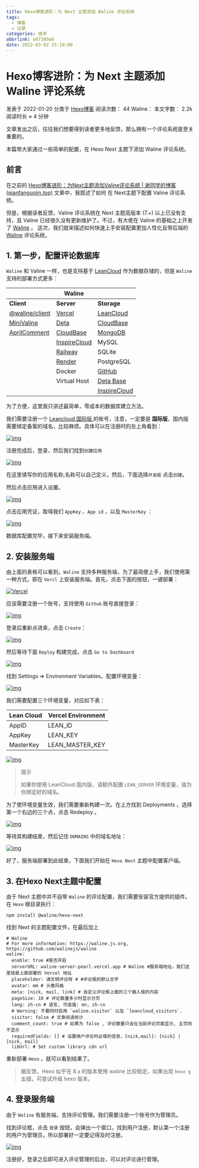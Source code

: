 ```yaml
---
title: Hexo博客进阶：为 Next 主题添加 Waline 评论系统
tags:
  - 博客
  - 记录
categories: 技术
abbrlink: a07389a8
date: 2022-03-02 15:10:00
---
```

# Hexo博客进阶：为 Next 主题添加 Waline 评论系统

 发表于 2022-01-20 分类于 [Hexo博客](https://qianfanguojin.top/categories/Hexo博客/) 阅读次数： 44 Waline： 本文字数： 2.2k 阅读时长 ≈ 4 分钟

文章发出之后，往往我们想要得到读者更多地反馈，那么拥有一个评论系统是至关重要的。

本篇带大家通过一些简单的配置，在 Hexo Next 主题下添加 Waline 评论系统。



## 前言

在之前的 [Hexo博客进阶：为Next主题添加Valine评论系统 | 谢同学的博客 (qianfanguojin.top)](https://qianfanguojin.top/2019/07/23/Hexo博客进阶：为Next主题添加Valine评论系统/?highlight=valine) 文章中，我叙述了如何 在 Next主题下配置 Valine 评论系统。

但是，根据读者反馈，Valine 评论系统在 Next 主题高版本 (7.+) 以上已没有支持，且 Valine 已经很久没有更新维护了。不过，有大佬在 Valine 的基础之上开发了 [Waline](https://waline.js.org/) 。
这次，我们就来描述如何快速上手安装配置更加人性化且带后端的 [Waline](https://waline.js.org/) 评论系统。

## 1. 第一步，配置评论数据库

`Waline` 和 Valine 一样，也是支持基于 [LeanCloud](https://leancloud.app/) 作为数据存储的，但是 `Waline` 支持的部署方式更多：

|                                                          | Waline                                    |                                                              |
| -------------------------------------------------------- | ----------------------------------------- | ------------------------------------------------------------ |
| **Client**                                               | **Server**                                | **Storage**                                                  |
| [@waline/client](https://waline.js.org/)                 | [Vercel](https://vercel.com/)             | [LeanCloud](https://leancloud.app/)                          |
| [MiniValine](https://minivaline.js.org/)                 | [Deta](https://deta.sh/)                  | [CloudBase](https://clodbase.net/)                           |
| [AprilComment](https://github.com/asforest/AprilComment) | [CloudBase](https://cloudbase.net/)       | [MongoDB](https://mongodb.com/)                              |
|                                                          | [InspireCloud](https://inspirecloud.com/) | MySQL                                                        |
|                                                          | [Railway](https://railway.app/)           | SQLite                                                       |
|                                                          | [Render](https://render.com/)             | PostgreSQL                                                   |
|                                                          | Docker                                    | [GitHub](https://github.com/)                                |
|                                                          | Virtual Host                              | [Deta Base](https://docs.deta.sh/docs/base/about)            |
|                                                          |                                           | [InspireCloud](https://inspirecloud.com/docs/nodejs/database/quickstart.html) |

为了方便，这里我只讲述最简单，零成本的数据库建立方法。

我们需要注册一个 [Leancloud 国际版 ](https://console.leancloud.app/register)的账号，注意，一定要是 **国际版**，国内版需要绑定备案的域名，比较麻烦。具体可以在注册时的左上角看到：

[![img](https://cdn.jsdelivr.net/gh/qianfanguojin/ImageHosting_1/hexo/202201202316763.png)](https://cdn.jsdelivr.net/gh/qianfanguojin/ImageHosting_1/hexo/202201202316763.png)

注册完成后，登录，然后我们找到`创建应用`

[![img](https://cdn.jsdelivr.net/gh/qianfanguojin/ImageHosting_1/others/20210815161252.png)](https://cdn.jsdelivr.net/gh/qianfanguojin/ImageHosting_1/others/20210815161252.png)

在这里填写你的应用名称,名称可以自己定义，然后，下面选择`开发版` 点击`创建`。

然后点击应用进入设置。

[![img](https://cdn.jsdelivr.net/gh/qianfanguojin/ImageHosting_1/others/202108151614201.png)](https://cdn.jsdelivr.net/gh/qianfanguojin/ImageHosting_1/others/202108151614201.png)

点击应用凭证，取得我们 `AppKey` 、`App id` 、以及 `MasterKey` ：

[![img](https://cdn.jsdelivr.net/gh/qianfanguojin/ImageHosting_1/hexo/202201211139993.png)](https://cdn.jsdelivr.net/gh/qianfanguojin/ImageHosting_1/hexo/202201211139993.png)

数据库配置完毕，接下来安装服务端。

## 2. 安装服务端

由上面的表格可以看到，`Waline` 支持多种服务端，为了最简便上手，我们使用第一种方式，即在 `Vercl` 上安装服务端。首先，点击下面的按钮，一键部署：

[![Vercel](https://vercel.com/button)](https://vercel.com/import/project?template=https://github.com/walinejs/waline/tree/main/example)

应该需要注册一个账号，支持使用 `Github` 账号直接登录：

[![img](https://cdn.jsdelivr.net/gh/qianfanguojin/ImageHosting_1/hexo/202201211306146.png)](https://cdn.jsdelivr.net/gh/qianfanguojin/ImageHosting_1/hexo/202201211306146.png)

登录后重新点进来，点击 `Create`：

[![img](https://cdn.jsdelivr.net/gh/qianfanguojin/ImageHosting_1/hexo/202201211309809.png)](https://cdn.jsdelivr.net/gh/qianfanguojin/ImageHosting_1/hexo/202201211309809.png)

然后等待下面 `Deploy` 构建完成，点击 `Go to Dashboard`

[![img](https://cdn.jsdelivr.net/gh/qianfanguojin/ImageHosting_1/hexo/202201211313406.png)](https://cdn.jsdelivr.net/gh/qianfanguojin/ImageHosting_1/hexo/202201211313406.png)

找到 Settings => Environment Variables，配置环境变量：

[![img](https://cdn.jsdelivr.net/gh/qianfanguojin/ImageHosting_1/hexo/202201211314501.png)](https://cdn.jsdelivr.net/gh/qianfanguojin/ImageHosting_1/hexo/202201211314501.png)

我们需要配置三个环境变量，对应如下表：

| Lean Cloud | Vercel Environment |
| ---------- | ------------------ |
| AppID      | LEAN_ID            |
| AppKey     | LEAN_KEY           |
| MasterKey  | LEAN_MASTER_KEY    |

[![img](https://cdn.jsdelivr.net/gh/qianfanguojin/ImageHosting_1/hexo/202201211330222.png)](https://cdn.jsdelivr.net/gh/qianfanguojin/ImageHosting_1/hexo/202201211330222.png)

> 提示
>
> 如果你使用 LeanCloud 国内版，请额外配置 `LEAN_SERVER` 环境变量，值为你绑定好的域名。

为了使环境变量生效，我们需要重新构建一次。在上方找到 Deployments ，选择第一个右边的三个点，点击 Redeploy 。

[![img](https://cdn.jsdelivr.net/gh/qianfanguojin/ImageHosting_1/hexo/202201211333672.png)](https://cdn.jsdelivr.net/gh/qianfanguojin/ImageHosting_1/hexo/202201211333672.png)

等待其构建结束，然后记住 `DOMAINS` 中的域名地址：

[![img](https://cdn.jsdelivr.net/gh/qianfanguojin/ImageHosting_1/hexo/202201211413737.png)](https://cdn.jsdelivr.net/gh/qianfanguojin/ImageHosting_1/hexo/202201211413737.png)

好了，服务端部署到此结束，下面我们开始在 `Hexo Next` 主题中配置客户端。

## 3. 在Hexo Next主题中配置

由于 Next 主题中并不自带 `Waline` 的评论配置，我们需要安装官方提供的插件。在 `Hexo` 根目录执行：

```
npm install @waline/hexo-next
```

找到 Next 的主题配置文件，在最后加上

```
# Waline
# For more information: https://waline.js.org, https://github.com/walinejs/waline
waline:
  enable: true #是否开启
  serverURL: waline-server-pearl.vercel.app # Waline #服务端地址，我们这里就是上面部署的 Vercel 地址
  placeholder: 请文明评论呀 # #评论框的默认文字
  avatar: mm # 头像风格
  meta: [nick, mail, link] # 自定义评论框上面的三个输入框的内容
  pageSize: 10 # 评论数量多少时显示分页
  lang: zh-cn # 语言, 可选值: en, zh-cn
  # Warning: 不要同时启用 `waline.visitor` 以及 `leancloud_visitors`.
  visitor: false # 文章阅读统计
  comment_count: true # 如果为 false , 评论数量只会在当前评论页面显示, 主页则不显示
  requiredFields: [] # 设置用户评论时必填的信息，[nick,mail]: [nick] | [nick, mail]
  libUrl: # Set custom library cdn url
```

重新部署 `Hexo` ，就可以看到结果了。

> 据反馈，Hexo 似乎在 8.x 的版本使用 waline 比较稳定，如果出现 `hexo g` 出错，可尝试升级 hexo 版本。

## 4. 登录服务端

由于 `Waline` 有服务端，支持评论管理。我们需要注册一个账号作为管理员。

找到评论框，点击 `登录` 按钮，会弹出一个窗口，找到用户注册，默认第一个注册的用户为管理员，所以部署好一定要记得及时注册。

[![img](https://cdn.jsdelivr.net/gh/qianfanguojin/ImageHosting_1/hexo/202201211432511.png)](https://cdn.jsdelivr.net/gh/qianfanguojin/ImageHosting_1/hexo/202201211432511.png)

注册好，登录之后即可进入评论管理的后台，可以对评论进行管理。

